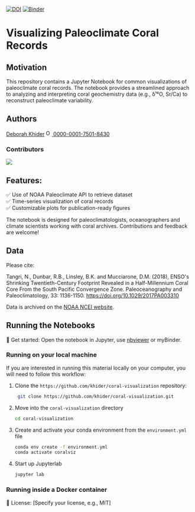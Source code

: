 [![DOI](https://zenodo.org/badge/929103376.svg)](https://doi.org/10.5281/zenodo.14847181)
[![Binder](https://mybinder.org/badge_logo.svg)](https://mybinder.org/v2/gh/khider/coral-visualization/HEAD)

# Visualizing Paleoclimate Coral Records

## Motivation

This repository contains a Jupyter Notebook for common visualizations of paleoclimate coral records. The notebook provides a streamlined approach to analyzing and interpreting coral geochemistry data (e.g., δ¹⁸O, Sr/Ca) to reconstruct paleoclimate variability.

## Authors

[Deborah Khider](https://github.com/khider) <a href="https://orcid.org/0000-0001-7501-8430">
<img alt="ORCID logo" src="https://info.orcid.org/wp-content/uploads/2019/11/orcid_16x16.png" width="16" height="16" />
0000-0001-7501-8430
</a>

### Contributors

<a href="https://github.com/ProjectPythia/paleoPCA-Cookbook/graphs/contributors">
  <img src="https://contrib.rocks/image?repo=ProjectPythia/paleoPCA-Cookbook" />
</a>

## Features:

✅ Use of NOAA Paleoclimate API to retrieve dataset  
✅ Time-series visualization of coral records  
✅ Customizable plots for publication-ready figures  

The notebook is designed for paleoclimatologists, oceanographers and climate scientists working with coral archives. Contributions and feedback are welcome!

## Data

Please cite:

Tangri, N., Dunbar, R.B., Linsley, B.K. and Mucciarone, D.M. (2018), ENSO's Shrinking Twentieth-Century Footprint Revealed in a Half-Millennium Coral Core From the South Pacific Convergence Zone. Paleoceanography and Paleoclimatology, 33: 1136-1150. https://doi.org/10.1029/2017PA003310

Data is archived on the [NOAA NCEI website](https://www.ncei.noaa.gov/pub/data/paleo/coral/central_pacific/tangri2018/tangri2018.txt).

## Running the Notebooks

🔗 Get started: Open the notebook in Jupyter, use [nbviewer](https://nbviewer.org) or myBinder.

### Running on your local machine

If you are interested in running this material locally on your computer, you will need to follow this workflow:

1. Clone the `https://github.com/khider/coral-visualization` repository:

   ```bash
    git clone https://github.com/khider/coral-visualization.git
   ```

2. Move into the `coral-visualization` directory
   ```bash
   cd coral-visualization
   ```
3. Create and activate your conda environment from the `environment.yml` file
   ```bash
   conda env create -f environment.yml
   conda activate coralviz
   ```
4. Start up Jupyterlab
   ```bash
   jupyter lab
   ```

### Running inside a Docker container

📜 License: [Specify your license, e.g., MIT]
